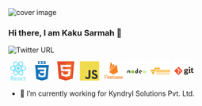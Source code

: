 <img src="https://scontent.fblr8-1.fna.fbcdn.net/v/t31.18172-8/13963007_1143861872352677_7817213805613966483_o.jpg?_nc_cat=110&ccb=1-5&_nc_sid=e3f864&_nc_ohc=7O4nPzdxKS4AX-4Th7o&_nc_ht=scontent.fblr8-1.fna&oh=162cdd26ac5fdef5d832f51250f35a84&oe=61B48D6C" alt="cover image" />

### Hi there, I am Kaku Sarmah 👋

![Twitter URL](https://img.shields.io/twitter/url?label=Twitter&style=social&url=https%3A%2F%2Ftwitter.com%2FKakuSarmah)


<div>
  <img src="https://github.com/devicons/devicon/blob/master/icons/react/react-original-wordmark.svg" title="React" alt="React" width="40" height="40"/>&nbsp;
  <img src="https://github.com/devicons/devicon/blob/master/icons/css3/css3-plain-wordmark.svg"  title="CSS3" alt="CSS" width="40" height="40"/>&nbsp;
  <img src="https://github.com/devicons/devicon/blob/master/icons/html5/html5-original.svg" title="HTML5" alt="HTML" width="40" height="40"/>&nbsp;
  <img src="https://github.com/devicons/devicon/blob/master/icons/javascript/javascript-original.svg" title="JavaScript" alt="JavaScript" width="40" height="40"/>&nbsp;
  <img src="https://github.com/devicons/devicon/blob/master/icons/firebase/firebase-plain-wordmark.svg" title="Firebase" alt="Firebase" width="40" height="40"/>&nbsp;
  <img src="https://github.com/devicons/devicon/blob/master/icons/nodejs/nodejs-original-wordmark.svg" title="NodeJS" alt="NodeJS" width="40" height="40"/>&nbsp;
  <img src="https://github.com/devicons/devicon/blob/master/icons/amazonwebservices/amazonwebservices-plain-wordmark.svg" title="AWS" alt="AWS" width="40" height="40"/>&nbsp;
  <img src="https://github.com/devicons/devicon/blob/master/icons/git/git-original-wordmark.svg" title="Git" **alt="Git" width="40" height="40"/>
</div>


- 🔭 I’m currently working for Kyndryl Solutions Pvt. Ltd.

<!--
**SarmahKaku/SarmahKaku** is a ✨ _special_ ✨ repository because its `README.md` (this file) appears on your GitHub profile.

Here are some ideas to get you started:

- 🔭 I’m currently working on ...
- 🌱 I’m currently learning ...
- 👯 I’m looking to collaborate on ...
- 🤔 I’m looking for help with ...
- 💬 Ask me about ...
- 📫 How to reach me: ...
- 😄 Pronouns: ...
- ⚡ Fun fact: ...
-->
